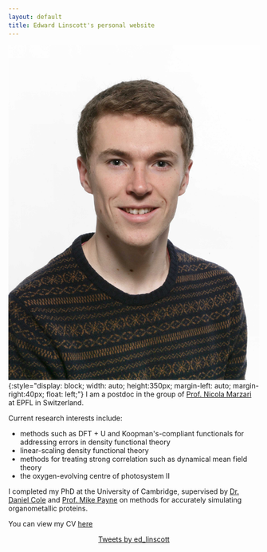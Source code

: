 ```yaml
---
layout: default 
title: Edward Linscott's personal website
---
```


![face](./assets/el_mugshot.jpg){:style="display: block; width: auto; height:350px; margin-left: auto; margin-right:40px; float: left;"}
I am a postdoc in the group of [Prof. Nicola Marzari](https://people.epfl.ch/nicola.marzari) at EPFL in Switzerland. 

Current research interests include:
   * methods such as DFT + U and Koopman's-compliant functionals for addressing errors in density functional theory
   * linear-scaling density functional theory
   * methods for treating strong correlation such as dynamical mean field theory
   * the oxygen-evolving centre of photosystem II

I completed my PhD at the University of Cambridge, supervised by [Dr. Daniel Cole](https://blogs.ncl.ac.uk/danielcole/) and [Prof. Mike Payne](http://www.tcm.phy.cam.ac.uk/profiles/mcp1/) on methods for accurately simulating organometallic proteins. 

You can view my CV [here](./cv/cv.pdf)

<center>
<a class="twitter-timeline" data-width="500" data-height="600" data-theme="dark" href="https://twitter.com/ed_linscott?ref_src=twsrc%5Etfw">Tweets by ed_linscott</a> <script async src="https://platform.twitter.com/widgets.js" charset="utf-8"></script>
</center>
